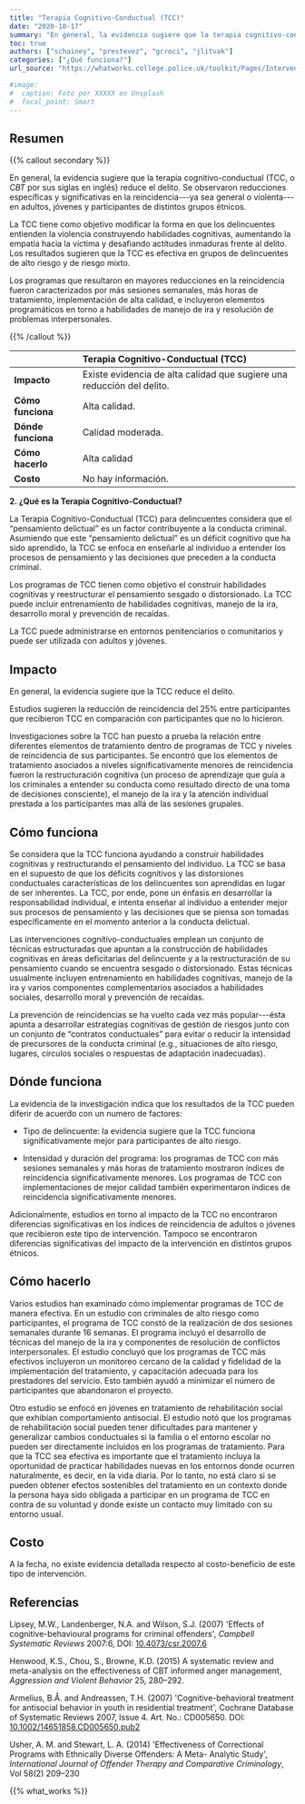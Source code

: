 ```yaml
---
title: "Terapia Cognitivo-Conductual (TCC)"
date: "2020-10-17"
summary: "En general, la evidencia sugiere que la terapia cognitivo-conductual (TCC) reduce el delito."
toc: true
authors: ["schainey", "prestevez", "gcroci", "jlitvak"]
categories: ["¿Qué funciona?"]
url_source: "https://whatworks.college.police.uk/toolkit/Pages/Intervention.aspx?InterventionID=32"

#image:
#  caption: Foto por XXXXX en Unsplash
#  focal_point: Smart
---
```


## Resumen

{{% callout secondary %}}

En general, la evidencia sugiere que la terapia cognitivo-conductual
(TCC, o _CBT_ por sus siglas en inglés) reduce el delito. Se observaron reducciones específicas y significativas en la reincidencia---ya sea general o violenta---en adultos, jóvenes y participantes de distintos grupos étnicos.

La TCC tiene como objetivo modificar la forma en que los delincuentes entienden
la violencia construyendo habilidades cognitivas, aumentando la empatía
hacia la víctima y desafiando actitudes inmaduras frente al delito. Los
resultados sugieren que la TCC es efectiva en grupos de delincuentes de
alto riesgo y de riesgo mixto.

Los programas que resultaron en mayores reducciones en la reincidencia
fueron caracterizados por más sesiones semanales, más horas de
tratamiento, implementación de alta calidad, e incluyeron elementos
programáticos en torno a habilidades de manejo de ira y resolución de
problemas interpersonales.

{{% /callout %}}

|                    | Terapia Cognitivo-Conductual (TCC)                 |
|:-------------------|:---------------------------------------------------|
| **Impacto**        | Existe evidencia de alta calidad que sugiere una reducción del delito. |
| **Cómo funciona**  | Alta calidad.                                      |
| **Dónde funciona** | Calidad moderada.                                  |
| **Cómo hacerlo**   | Alta calidad                                       |
| **Costo**          | No hay información.                                |


**2. ¿Qué es la Terapia Cognitivo-Conductual?**

La Terapia Cognitivo-Conductual (TCC) para delincuentes considera que el
“pensamiento delictual” es un factor contribuyente a la conducta
criminal. Asumiendo que este “pensamiento delictual” es un déficit
cognitivo que ha sido aprendido, la TCC se enfoca en enseñarle al
individuo a entender los procesos de pensamiento y las decisiones que
preceden a la conducta criminal.

Los programas de TCC tienen como objetivo el construir habilidades
cognitivas y reestructurar el pensamiento sesgado o distorsionado. La
TCC puede incluir entrenamiento de habilidades cognitivas, manejo de la
ira, desarrollo moral y prevención de recaídas.

La TCC puede administrarse en entornos penitenciarios o comunitarios y
puede ser utilizada con adultos y jóvenes.

## Impacto

En general, la evidencia sugiere que la TCC reduce el delito.

Estudios sugieren la reducción de reincidencia del 25% entre
participantes que recibieron TCC en comparación con participantes que no
lo hicieron.

Investigaciones sobre la TCC han puesto a prueba la relación entre
diferentes elementos de tratamiento dentro de programas de TCC y niveles
de reincidencia de sus participantes. Se encontró que los elementos de
tratamiento asociados a niveles significativamente menores de
reincidencia fueron la restructuración cognitiva (un proceso de
aprendizaje que guía a los criminales a entender su conducta como
resultado directo de una toma de decisiones consciente), el manejo de la
ira y la atención individual prestada a los participantes mas allá de las
sesiones grupales.

## Cómo funciona

Se considera que la TCC funciona ayudando a construir habilidades
cognitivas y restructurando el pensamiento del individuo. La TCC se basa
en el supuesto de que los déficits cognitivos y las distorsiones conductuales
características de los delincuentes son aprendidas en lugar de ser
inherentes. La TCC, por ende, pone un énfasis en desarrollar la
responsabilidad individual, e intenta enseñar al individuo a entender
mejor sus procesos de pensamiento y las decisiones que se piensa
son tomadas específicamente en el momento anterior a la conducta
delictual.

Las intervenciones cognitivo-conductuales emplean un conjunto
de técnicas estructuradas que apuntan a la construcción de habilidades
cognitivas en áreas deficitarias del delincuente y a la restructuración
de su pensamiento cuando se encuentra sesgado o distorsionado. Estas
técnicas usualmente incluyen entrenamiento en habilidades cognitivas,
manejo de la ira y varios componentes complementarios asociados a
habilidades sociales, desarrollo moral y prevención de recaídas.

La prevención de reincidencias se ha vuelto cada vez más popular---ésta apunta a
desarrollar estrategias cognitivas de gestión de riesgos junto con un
conjunto de “contratos conductuales” para evitar o reducir la intensidad
de precursores de la conducta criminal (e.g., situaciones de alto
riesgo, lugares, círculos sociales o respuestas de adaptación
inadecuadas).

## Dónde funciona

​La evidencia de la investigación indica que los resultados de la TCC
pueden diferir de acuerdo con un numero de factores:

  - Tipo de delincuente: la evidencia sugiere que la TCC funciona
    significativamente mejor para participantes de alto riesgo.

  - Intensidad y duración del programa: los programas de TCC con más
    sesiones semanales y más horas de tratamiento mostraron índices de
    reincidencia significativamente menores. Los programas de TCC con
    implementaciones de mejor calidad también experimentaron índices de
    reincidencia significativamente menores.

Adicionalmente, estudios en torno al impacto de la TCC no encontraron
diferencias significativas en los índices de reincidencia de adultos o
jóvenes que recibieron este tipo de intervención. Tampoco se
encontraron diferencias significativas del impacto de la intervención en
distintos grupos étnicos.

## Cómo hacerlo

Varios estudios han examinado cómo implementar programas de TCC de
manera efectiva. En un estudio con criminales de alto riesgo como
participantes, el programa de TCC constó de la realización de dos
sesiones semanales durante 16 semanas. El programa incluyó el desarrollo
de técnicas del manejo de la ira y componentes de resolución de
conflictos interpersonales. El estudio concluyó que los programas de TCC
más efectivos incluyeron un monitoreo cercano de la calidad y fidelidad
de la implementación del tratamiento, y capacitación adecuada para
los prestadores del servicio. Esto también ayudó a minimizar el número
de participantes que abandonaron el proyecto.

Otro estudio se enfocó en jóvenes en tratamiento de rehabilitación
social que exhibían comportamiento antisocial. El estudio notó que los
programas de rehabilitación social pueden tener dificultades para
mantener y generalizar cambios conductuales si la familia o el entorno
escolar no pueden ser directamente incluidos en los programas de
tratamiento. Para que la TCC sea efectiva es importante que el
tratamiento incluya la oportunidad de practicar habilidades nuevas en
los entornos donde ocurren naturalmente, es decir, en la vida diaria.
Por lo tanto, no está claro si se pueden obtener efectos sostenibles del
tratamiento en un contexto donde la persona haya sido obligada a participar en un programa de TCC en contra de su voluntad y donde existe un contacto muy limitado con su entorno usual.

## Costo

A la fecha, no existe evidencia detallada respecto al costo-beneficio de
este tipo de intervención.

## Referencias

Lipsey, M.W., Landenberger, N.A. and Wilson, S.J. (2007) 'Effects of
cognitive-behavioural programs for criminal offenders', *Campbell Systematic Reviews* 2007:6, DOI: [10.4073/csr.2007.6](https://www.doi.org/10.4073/csr.2007.6)

Henwood, K.S., Chou, S., Browne, K.D. (2015) A systematic review and
meta-analysis on the effectiveness of CBT informed anger management,
_Aggression and Violent Behavior_ 25, 280–292.

Armelius, B.Å. and Andreassen, T.H. (2007) 'Cognitive-behavioral
treatment for antisocial behavior in youth in residential treatment',
Cochrane Database of Systematic Reviews 2007, Issue 4. Art. No.:
CD005650. DOI: [10.1002/14651858.CD005650.pub2](https://www.doi.org/10.1002/14651858.CD005650.pub2)

Usher, A. M. and Stewart, L. A. (2014) 'Effectiveness of Correctional
Programs with Ethnically Diverse Offenders: A Meta- Analytic Study',
_International Journal of Offender Therapy and Comparative Criminology_,
Vol 58(2) 209–230

{{% what_works %}}
